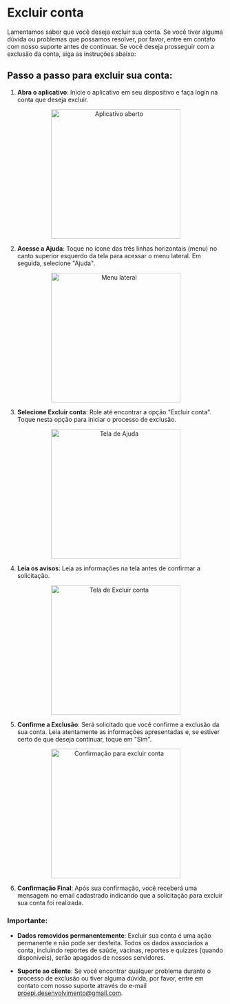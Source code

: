 # Excluir conta

Lamentamos saber que você deseja excluir sua conta. Se você tiver alguma dúvida ou problemas que possamos resolver, por favor, entre em contato com nosso suporte antes de continuar. Se você deseja prosseguir com a exclusão da conta, siga as instruções abaixo:

## Passo a passo para excluir sua conta:

1. **Abra o aplicativo**: Inicie o aplicativo em seu dispositivo e faça login na conta que deseja excluir.

<div align="center">
  <img src="../_imagens/excluir-conta/IMG_6953.PNG" alt="Aplicativo aberto" width="300">
</div>

2. **Acesse a Ajuda**: Toque no ícone das três linhas horizontais (menu) no canto superior esquerdo da tela para acessar o menu lateral. Em seguida, selecione "Ajuda".

<div align="center">
  <img src="../_imagens/excluir-conta/IMG_6954.PNG" alt="Menu lateral" width="300">
</div>

3. **Selecione Excluir conta**: Role até encontrar a opção "Excluir conta". Toque nesta opção para iniciar o processo de exclusão.

<div align="center">
  <img src="../_imagens/excluir-conta/IMG_6955.PNG" alt="Tela de Ajuda" width="300">
</div>

4. **Leia os avisos**: Leia as informações na tela antes de confirmar a solicitação.

<div align="center">
  <img src="../_imagens/excluir-conta/IMG_6956.PNG" alt="Tela de Excluir conta" width="300">
</div>

5. **Confirme a Exclusão**: Será solicitado que você confirme a exclusão da sua conta. Leia atentamente as informações apresentadas e, se estiver certo de que deseja continuar, toque em "Sim".

<div align="center">
  <img src="../_imagens/excluir-conta/IMG_6957.PNG" alt="Confirmação para excluir conta" width="300">
</div>

6. **Confirmação Final**: Após sua confirmação, você receberá uma mensagem no email cadastrado indicando que a solicitação para excluir sua conta foi realizada.

### Importante:

- **Dados removidos permanentemente**: Excluir sua conta é uma ação permanente e não pode ser desfeita. Todos os dados associados a conta, incluindo reportes de saúde, vacinas, reportes e quizzes (quando disponíveis), serão apagados de nossos servidores.

- **Suporte ao cliente**: Se você encontrar qualquer problema durante o processo de exclusão ou tiver alguma dúvida, por favor, entre em contato com nosso suporte através do e-mail proepi.desenvolvimento@gmail.com.
